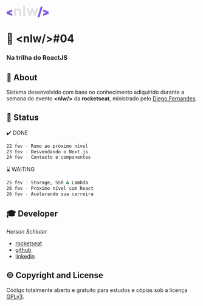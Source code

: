 <svg width="112" height="31" viewBox="0 0 255 71" fill="none" xmlns="http://www.w3.org/2000/svg"><g clip-path="url(#clip0)"><path fill-rule="evenodd" clip-rule="evenodd" d="M34.2179 37.1841L34.2179 24.8862L0.670548 37.5239H0.600922L0.600922 50.1424H0.670548L34.2179 62.7801L34.2179 50.463L17.0201 43.8075L34.2179 37.1841Z" fill="#8257E6"></path><path fill-rule="evenodd" clip-rule="evenodd" d="M220.825 62.1341L220.825 49.8362L238.01 43.2192L220.825 36.6022L220.825 24.3043L254.328 36.9356H254.411L254.411 49.5669H254.328L220.825 62.1341ZM206.438 6.91541L186.734 70.9824H198.431L218.135 6.91541L206.438 6.91541Z" fill="#8257E6"></path><path fill-rule="evenodd" clip-rule="evenodd" d="M83.5155 22.5575C86.8436 26.2643 88.5949 31.1508 88.3894 36.157L88.3894 63.4458H76.6921L76.6921 38.664C76.8282 35.9033 75.9588 33.1881 74.2489 31.034C73.4475 30.0888 72.4451 29.3399 71.317 28.8435C70.1889 28.3471 68.9645 28.1161 67.7356 28.1679C60.41 28.1679 56.7473 33.3144 56.7473 43.6076L56.7473 63.4458H45.05L45.05 18.6463H56.7473L56.7473 22.6922C58.5847 20.8825 60.7675 19.472 63.162 18.547C65.5565 17.622 68.1122 17.2019 70.6726 17.3126C73.0585 17.2104 75.4384 17.6254 77.6533 18.5299C79.8681 19.4344 81.8667 20.8076 83.5155 22.5575Z" fill="#E1E1E6"></path><path fill-rule="evenodd" clip-rule="evenodd" d="M100.336 0.0154419L100.336 64.0825H112.034L112.034 0.0154419L100.336 0.0154419Z" fill="#E1E1E6"></path><path fill-rule="evenodd" clip-rule="evenodd" d="M175.194 61.7304H165.434L155.863 35.3393L146.204 61.7304H136.456L120.056 16.8476H132.557L141.773 43.6875L151.268 16.8476L160.395 16.8476L169.89 43.7773L179.106 16.8476L191.607 16.8476L175.194 61.7304Z" fill="#E1E1E6"></path></g><defs><clipPath id="clip0"><rect width="255" height="71" fill="white"></rect></clipPath></defs></svg> 
# :rocket: &lt;nlw/&gt;#04
### Na trilha do ReactJS

## :bookmark_tabs: About
Sistema desenvolvido com base no conhecimento adiquirido durante a semana do evento **&lt;nlw/&gt;** da **rocketseat**, ministrado pelo [Diego Fernandes](https://github.com/diego3g).

## :ticket: Status
:heavy_check_mark: DONE
```bash
22 fev - Rumo ao próximo nível
23 fev - Desvendando o Next.js
24 fev - Contexto e componentes
```
:hourglass: WAITING
```bash
25 fev - Storage, SSR & Lambda
26 fev - Próximo nível com React
26 fev - Acelerando sua carreira
```

## :mortar_board: Developer

*Herson Schluter*
- [rocketseat](https://app.rocketseat.com.br/me/herson-schluter)
- [github](https://github.com/schluters)
- [linkedin](https://www.linkedin.com/in/herson-schluter-3b664937/)


## :copyright: Copyright and License

Código totalmente aberto e gratuito para estudos e cópias sob a licença [GPLv3](https://www.gnu.org/licenses/gpl-3.0.pt-br.html).
